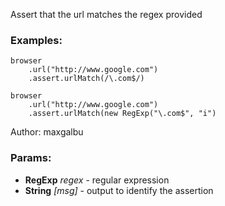 

<!-- Start es6/assertions/urlMatch.js -->

Assert that the url matches the regex provided
### Examples:

    browser
        .url("http://www.google.com")
        .assert.urlMatch(/\.com$/)

    browser
        .url("http://www.google.com")
        .assert.urlMatch(new RegExp("\.com$", "i")

Author: maxgalbu

### Params:

* **RegExp** *regex* - regular expression
* **String** *[msg]* - output to identify the assertion

<!-- End es6/assertions/urlMatch.js -->

